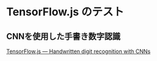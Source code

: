 
# TensorFlow.js のテスト

## CNNを使用した手書き数字認識

[TensorFlow.js — Handwritten digit recognition with CNNs](https://codelabs.developers.google.com/codelabs/tfjs-training-classfication/index.html#0)
